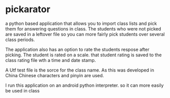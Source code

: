 # pickarator
a python based application that allows you to import class lists and pick them for answering questions in class.
The students who were not picked are saved in a leftover file so you can more fairly pick students over several class
periods.

The application also has an option to rate the students respose after picking.
The student is rated on a scale.
that student rating  is saved to the class rating file wth a time and date stamp.

A Utf test file is the sorce for the class name.  As this was developed in China Chinese characters and pinyin are used.

I run this application on an android python interpreter. so it can more easily be used in class
